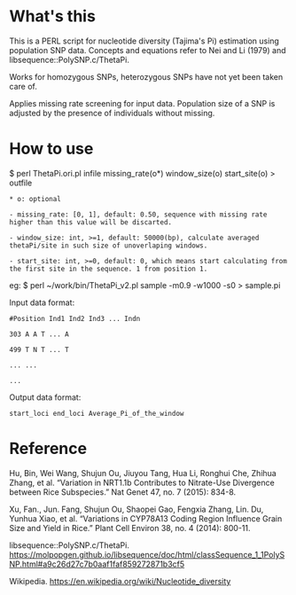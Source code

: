 # What's this
This is a PERL script for nucleotide diversity (Tajima's Pi) estimation using population SNP data. Concepts and equations refer to Nei and Li (1979) and libsequence::PolySNP.c/ThetaPi.

Works for homozygous SNPs, heterozygous SNPs have not yet been taken care of.

Applies missing rate screening for input data. Population size of a SNP is adjusted by the presence of individuals without missing.

# How to use
$ perl ThetaPi.ori.pl infile missing_rate(o*) window_size(o) start_site(o) > outfile

	* o: optional

	- missing_rate: [0, 1], default: 0.50, sequence with missing rate higher than this value will be discarted.

	- window_size: int, >=1, default: 50000(bp), calculate averaged thetaPi/site in such size of unoverlaping windows.

	- start_site: int, >=0, default: 0, which means start calculating from the first site in the sequence. 1 from position 1.

eg: $ perl ~/work/bin/ThetaPi_v2.pl sample -m0.9 -w1000 -s0 > sample.pi

Input data format:

	#Position Ind1 Ind2 Ind3 ... Indn

	303 A A T ... A

	499 T N T ... T

	... ...

	...

Output data format: 

	start_loci end_loci Average_Pi_of_the_window

# Reference
Hu, Bin, Wei Wang, Shujun Ou, Jiuyou Tang, Hua Li, Ronghui Che, Zhihua Zhang, et al. “Variation in NRT1.1b Contributes to Nitrate-Use Divergence between Rice Subspecies.” Nat Genet 47, no. 7 (2015): 834-8.

Xu, Fan., Jun. Fang, Shujun Ou, Shaopei Gao, Fengxia Zhang, Lin. Du, Yunhua Xiao, et al. “Variations in CYP78A13 Coding Region Influence Grain Size and Yield in Rice.” Plant Cell Environ 38, no. 4 (2014): 800-11.

libsequence::PolySNP.c/ThetaPi. https://molpopgen.github.io/libsequence/doc/html/classSequence_1_1PolySNP.html#a9c26d27c7b0aaf1faf859272871b3cf5

Wikipedia. https://en.wikipedia.org/wiki/Nucleotide_diversity

